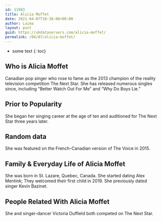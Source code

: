```yaml
---
id: 11983
title: Alicia Moffet
date: 2021-04-07T10:38:08+00:00
author: Laima
layout: post
guid: https://ukdataservers.com/alicia-moffet/
permalink: /04/07/alicia-moffet/
---
```


* some text
{: toc}


## Who is Alicia Moffet
                  
                  
                  
Canadian pop singer who rose to fame as the 2013 champion of the reality television competition The Next Star. She has released numerous singles since, including &#8220;Better Watch Out For Me&#8221; and &#8220;Why Do Boys Lie.&#8221;
                  
              
            
              
            
                
                
                
## Prior to Popularity
                  
                  
                  
She began her singing career at the age of ten and auditioned for The Next Star three years later.
                  
              
            
              
            
                
                
                
## Random data
                  
                  
                  
She was featured on the French-Canadian version of The Voice in 2015.
                  
              
            
              
            
                
                
                
## Family & Everyday Life of Alicia Moffet
                  
                  
                  
She was born in St. Lazare, Quebec, Canada. She started dating Alex Mentink; They welcomed their first child in 2019. She previously dated singer Kevin Bazinet.
                  
              
            
              
            
                
                
                
## People Related With Alicia Moffet
                  
                  
                  
She and singer-dancer Victoria Duffield both competed on The Next Star.
                  
              
            
              
            
                
              
            
              
              
            
            
              
            
          
          
          